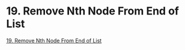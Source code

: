 # 19. Remove Nth Node From End of List

[19. Remove Nth Node From End of List](https://leetcode.com/problems/remove-nth-node-from-end-of-list/description/)